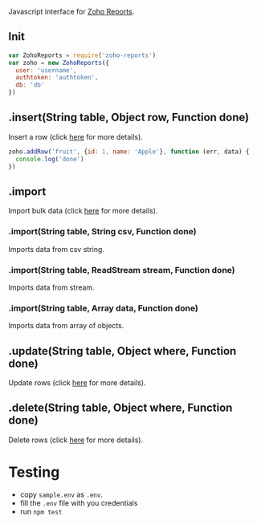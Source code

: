 Javascript interface for [Zoho Reports](https://zohoreportsapi.wiki.zoho.com/).

## Init
```js
var ZohoReports = require('zoho-reports')
var zoho = new ZohoReports({
  user: 'username',
  authtoken: 'authtoken',
  db: 'db'
})
```

## .insert(String table, Object row, Function done)
Insert a row (click [here](https://zohoreportsapi.wiki.zoho.com/Adding-Single-Row.html) for more details).
```js
zoho.addRow('fruit', {id: 1, name: 'Apple'}, function (err, data) {
  console.log('done')
})
```

## .import
Import bulk data (click [here](https://zohoreportsapi.wiki.zoho.com/importing-bulk-data.html) for more details).

### .import(String table, String csv, Function done)
Imports data from csv string.

### .import(String table, ReadStream stream, Function done)
Imports data from stream.

### .import(String table, Array data, Function done)
Imports data from array of objects.

## .update(String table, Object where, Function done)
Update rows (click [here](https://zohoreportsapi.wiki.zoho.com/Updating-Data.html) for more details).

## .delete(String table, Object where, Function done)
Delete rows (click [here](https://zohoreportsapi.wiki.zoho.com/Deleting-Data.html) for more details).

# Testing
- copy `sample.env` as `.env`.
- fill the `.env` file with you credentials
- run `npm test`
